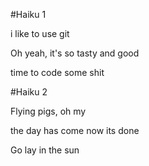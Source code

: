 #Haiku 1

i like to use git

Oh yeah, it's so tasty and good

time to code some shit


#Haiku 2

Flying pigs, oh my

the day has come now its done

Go lay in the sun
